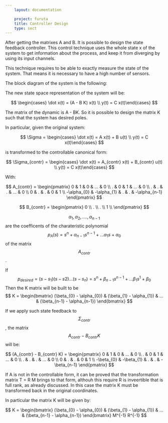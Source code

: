 ```yaml
---
    layout: documentation

    project: furuta
    title: Controller Design
    type: sect
---
```


After getting the matrixes A and B. It is possible to design the state feedback controller. This control technique uses the whole state x of the system to get information about the process, and keep it from diverging by using its input channels. 



This technique requires to be able to exactly measure the state of the system. That means it is necessary to have a high number of sensors.

The block diagram of the system is the following:

The new state space representation of the system will be:

$$ \begin{cases} \dot x(t) = (A - B K) x(t) \\ y(t) = C x(t)\end{cases}
$$

The matrix of the dynamic is A - BK. So it is possible to design the matrix K such that the system has desired poles.

In particular, given the original system:

$$
\Sigma = \begin{cases} \dot x(t) = A x(t) + B u(t) \\ y(t) = C x(t)\end{cases}
$$

is transformed to the controllable canonical form:

$$
\Sigma_{contr} = \begin{cases} \dot x(t) = A_{contr} x(t) + B_{contr} u(t) \\ y(t) = C x(t)\end{cases}
$$

With:

$$
A_{contr} = \begin{pmatrix}
0 & 1 & 0 & ... & 0 \\
. & 0 & 1 & ... & 0 \\
. & . & . & ... & 0 \\
0 & . & . & 0   & 1 \\
-\alpha_{0} & -\alpha_{1} & . & . & -\alpha_{n-1}
\end{pmatrix}
$$

$$
B_{contr} = \begin{pmatrix}
0 \\
. \\
. \\
1 \\
\end{pmatrix}
$$

$$ \alpha_{1}, \alpha_{2}, .... , \alpha_{n-1} $$ are the coefficents of the charateristic polynomial $$p_{A}(s) = s^{n} + \alpha_{n-1}s^{n-1} + ... \alpha_{1}s + \alpha_{0}$$ of the matrix $$A_{contr}$$.

If $$p_{desired} = (s-s_{1})(s-s{2})...(s-s_{n}) = s^{n} + \beta_{n-1}s^{n-1} + ... \beta_{1}s^{1} + \beta_{0} $$ Then the K matrix will be built to be $$ K = \begin{bmatrix}
(\beta_{0} - \alpha_{0}) & (\beta_{1} - \alpha_{1}) & ... & (\beta_{n-1} - \alpha_{n-1})
\end{bmatrix}
$$

If we apply such state feedback to $$\Sigma_{contr}$$, the matrix $$A_{contr}-B_{contr}K $$ will be:

$$
(A_{contr} - B_{contr} K) = \begin{pmatrix}
0 & 1 & 0 & ... & 0 \\
. & 0 & 1 & ... & 0 \\
. & . & . & ... & 0 \\
0 & . & . & 0   & 1 \\
-\beta_{0} & -\beta_{1} & . & . & -\beta_{n-1}
\end{pmatrix}
$$

If A is not in the controllable form, it can be proved that the transformation matrix T = R M brings to that form, althouh this require R is inveertible that is full rank, as already discussed. In this case the matrix K must be transformed back in the original coordinates.

In particular the matrix K will be given by:

$$ K = \begin{bmatrix}
(\beta_{0} - \alpha_{0}) & (\beta_{1} - \alpha_{1}) & ... & (\beta_{n-1} - \alpha_{n-1})
\end{bmatrix} M^{-1} R^{-1}
$$










